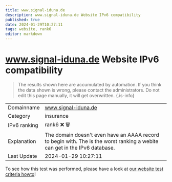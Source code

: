 ```yaml
---
title: www.signal-iduna.de
description: www.signal-iduna.de Website IPv6 compatibility
published: true
date: 2024-01-29T10:27:11
tags: website, rank6
editor: markdown
---
```


# www.signal-iduna.de Website IPv6 compatibility

> The results shown here are accumulated by automation. If you think the data shown is wrong, please contact the administrators. 
> Do not edit this page manually, it will get overwritten.
{.is-info}


|   |   |
| - | - |
| Domainname | www.signal-iduna.de
| Category | insurance |
| IPv6 ranking | rank6 :x: :wastebasket: |
| Explanation | The domain doesn't even have an AAAA record to begin with. The is the worst ranking a webite can get in the IPv6 database. |
| Last Update | 2024-01-29 10:27:11 |

To see how this test was performed, please have a look at [our website test criteria howto](/howto/testcriteria/website)!

